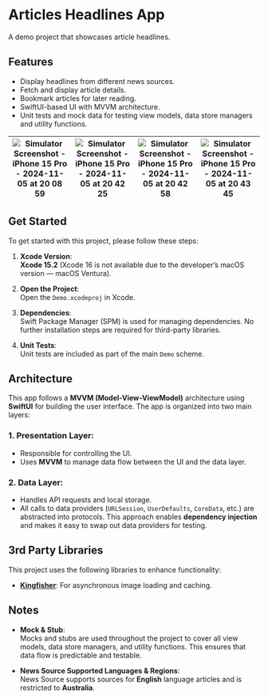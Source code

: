 # Articles Headlines App

A demo project that showcases article headlines.

## Features

- Display headlines from different news sources.
- Fetch and display article details.
- Bookmark articles for later reading.
- SwiftUI-based UI with MVVM architecture.
- Unit tests and mock data for testing view models, data store managers and utility functions.

| ![Simulator Screenshot - iPhone 15 Pro - 2024-11-05 at 20 08 59](https://github.com/user-attachments/assets/927f4c41-5474-493f-bc2f-f9f29f190be5) | ![Simulator Screenshot - iPhone 15 Pro - 2024-11-05 at 20 42 25](https://github.com/user-attachments/assets/b0c3815a-8c9f-4091-8715-f7fd5da6ee54) | ![Simulator Screenshot - iPhone 15 Pro - 2024-11-05 at 20 42 58](https://github.com/user-attachments/assets/707abb6e-e38f-49c8-be77-bbd9ad78db00) | ![Simulator Screenshot - iPhone 15 Pro - 2024-11-05 at 20 43 45](https://github.com/user-attachments/assets/2a71e696-8413-4398-aace-bd16ad4270e6) |
| - | - | - | - |

## Get Started

To get started with this project, please follow these steps:

1. **Xcode Version**:  
   **Xcode 15.2** (Xcode 16 is not available due to the developer’s macOS version — macOS Ventura).

2. **Open the Project**:  
   Open the `Demo.xcodeproj` in Xcode.

3. **Dependencies**:  
   Swift Package Manager (SPM) is used for managing dependencies. No further installation steps are required for third-party libraries.

4. **Unit Tests**:  
   Unit tests are included as part of the main `Demo` scheme.

## Architecture

This app follows a **MVVM (Model-View-ViewModel)** architecture using **SwiftUI** for building the user interface. The app is organized into two main layers:

### 1. **Presentation Layer**:
   - Responsible for controlling the UI.
   - Uses **MVVM** to manage data flow between the UI and the data layer.

### 2. **Data Layer**:
   - Handles API requests and local storage.
   - All calls to data providers (`URLSession`, `UserDefaults`, `CoreData`, etc.) are abstracted into protocols. This approach enables **dependency injection** and makes it easy to swap out data providers for testing.

## 3rd Party Libraries

This project uses the following libraries to enhance functionality:

- **[Kingfisher](https://github.com/onevcat/Kingfisher)**: For asynchronous image loading and caching.

## Notes

- **Mock & Stub**:  
  Mocks and stubs are used throughout the project to cover all view models, data store managers, and utility functions. This ensures that data flow is predictable and testable.

- **News Source Supported Languages & Regions**:  
  News Source supports sources for **English** language articles and is restricted to **Australia**.



